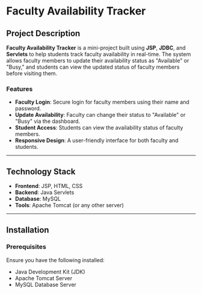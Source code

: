 # Faculty Availability Tracker

## Project Description

**Faculty Availability Tracker** is a mini-project built using **JSP**, **JDBC**, and **Servlets** to help students track faculty availability in real-time. The system allows faculty members to update their availability status as "Available" or "Busy," and students can view the updated status of faculty members before visiting them.

### Features

- **Faculty Login**: Secure login for faculty members using their name and password.
- **Update Availability**: Faculty can change their status to "Available" or "Busy" via the dashboard.
- **Student Access**: Students can view the availability status of faculty members.
- **Responsive Design**: A user-friendly interface for both faculty and students.

---

## Technology Stack

- **Frontend**: JSP, HTML, CSS
- **Backend**: Java Servlets
- **Database**: MySQL
- **Tools**: Apache Tomcat (or any other server)

---

## Installation

### Prerequisites

Ensure you have the following installed:
- Java Development Kit (JDK)
- Apache Tomcat Server
- MySQL Database Server
